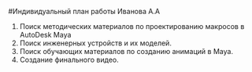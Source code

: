 #Индивидуальный план работы Иванова А.А

1) Поиск методических материалов по проектированию макросов в AutoDesk Maya
2) Поиск инженерных устройств и их моделей.
3) Поиск обучающих материалов по созданию анимаций в Maya.
4) Создание финального видео.
